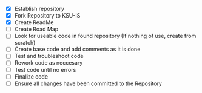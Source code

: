 - [x] Establish repository
- [x] Fork Repository to KSU-IS
- [x] Create ReadMe
- [ ] Create Road Map
- [ ] Look for useable code in found repository (If nothing of use, create from scratch)
- [ ] Create base code and add comments as it is done
- [ ] Test and troubleshoot code
- [ ] Rework code as neccesary
- [ ] Test code until no errors
- [ ] Finalize code
- [ ] Ensure all changes have been committed to the Repository
